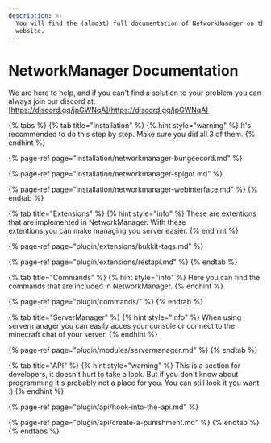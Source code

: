 ```yaml
---
description: >-
  You will find the (almost) full documentation of NetworkManager on this
  website.
---
```


# NetworkManager Documentation

We are here to help, and if you can't find a solution to your problem you can always join our discord at:   
[https://discord.gg/jpGWNqA](https://discord.gg/jpGWNqA)

{% tabs %}
{% tab title="Installation" %}
{% hint style="warning" %}
It's recommended to do this step by step. Make sure you did all 3 of them.
{% endhint %}

{% page-ref page="installation/networkmanager-bungeecord.md" %}

{% page-ref page="installation/networkmanager-spigot.md" %}

{% page-ref page="installation/networkmanager-webinterface.md" %}
{% endtab %}

{% tab title="Extensions" %}
{% hint style="info" %}
These are extentions that are implemented in NetworkManager. With these   
extentions you can make managing you server easier.
{% endhint %}

{% page-ref page="plugin/extensions/bukkit-tags.md" %}

{% page-ref page="plugin/extensions/restapi.md" %}
{% endtab %}

{% tab title="Commands" %}
{% hint style="info" %}
Here you can find the commands that are included in NetworkManager.
{% endhint %}

{% page-ref page="plugin/commands/" %}
{% endtab %}

{% tab title="ServerManager" %}
{% hint style="info" %}
When using servermanager you can easily acces your console or connect to the minecraft chat of your server.
{% endhint %}

{% page-ref page="plugin/modules/servermanager.md" %}
{% endtab %}

{% tab title="API" %}
{% hint style="warning" %}
This is a section for developers, it doesn't hurt to take a look. But if you don't know about programming it's probably not a place for you. You can still look it you want :\)
{% endhint %}

{% page-ref page="plugin/api/hook-into-the-api.md" %}

{% page-ref page="plugin/api/create-a-punishment.md" %}
{% endtab %}
{% endtabs %}



